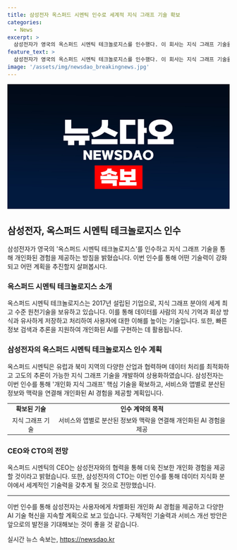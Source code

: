 ```yaml
---
title: 삼성전자 옥스퍼드 시멘틱 인수로 세계적 지식 그래프 기술 확보
categories:
  - News
excerpt: >
  삼성전자가 영국의 옥스퍼드 시멘틱 테크놀로지스를 인수했다. 이 회사는 지식 그래프 기술을 보유하고 있으며, 이 기술은 모바일, TV, 가전 제품에 적용되어 초개인화된 경험을 제공할 계획이다. 지식 그래프는 데이터를 유기적으로 연결하여 사용자에게 높은 이해도와 개인화된 AI를 제공하는 기술로, 현재 다양한 산업에서 활용되고 있다. 삼성전자는 이번 인수를 통해 개인화 지식 그래프의 핵심 기술을 확보하고, 사용자에게 차별화된 AI 경험을 제공할 것으로 기대되고 있다.
feature_text: >
  삼성전자가 영국의 옥스퍼드 시멘틱 테크놀로지스를 인수했다. 이 회사는 지식 그래프 기술을 보유하고 있으며, 이 기술은 모바일, TV, 가전 제품에 적용되어 초개인화된 경험을 제공할 계획이다. 지식 그래프는 데이터를 유기적으로 연결하여 사용자에게 높은 이해도와 개인화된 AI를 제공하는 기술로, 현재 다양한 산업에서 활용되고 있다. 삼성전자는 이번 인수를 통해 개인화 지식 그래프의 핵심 기술을 확보하고, 사용자에게 차별화된 AI 경험을 제공할 것으로 기대되고 있다.
image: '/assets/img/newsdao_breakingnews.jpg'
---
```


<p><img src="/assets/img/newsdao_breakingnews.jpg" alt="ranknews 속보" /></p>

<h2 data-ke-size="size26">삼성전자, 옥스퍼드 시멘틱 테크놀로지스 인수</h2>

<p data-ke-size="size16">삼성전자가 영국의 '옥스퍼드 시멘틱 테크놀로지스'를 인수하고 지식 그래프 기술을 통해 개인화된 경험을 제공하는 방침을 밝혔습니다. 이번 인수를 통해 어떤 기술력이 강화되고 어떤 계획을 추진할지 살펴봅시다.</p>

<h3>옥스퍼드 시멘틱 테크놀로지스 소개</h3>

<p data-ke-size="size16">옥스퍼드 시멘틱 테크놀로지스는 2017년 설립된 기업으로, 지식 그래프 분야의 세계 최고 수준 원천기술을 보유하고 있습니다. 이를 통해 데이터를 사람의 지식 기억과 회상 방식과 유사하게 저장하고 처리하여 사용자에 대한 이해를 높이는 기술입니다. 또한, 빠른 정보 검색과 추론을 지원하여 개인화된 AI를 구현하는 데 활용됩니다.</p>

<h3>삼성전자의 옥스퍼드 시멘틱 테크놀로지스 인수 계획</h3>

<p data-ke-size="size16">옥스퍼드 시멘틱은 유럽과 북미 지역의 다양한 산업과 협력하며 데이터 처리를 최적화하고 고도의 추론이 가능한 지식 그래프 기술을 개발하여 상용화하였습니다. 삼성전자는 이번 인수를 통해 '개인화 지식 그래프' 핵심 기술을 확보하고, 서비스와 앱별로 분산된 정보와 맥락을 연결해 개인화된 AI 경험을 제공할 계획입니다.</p>

<table>
<tbody>
<tr>
<td style="text-align: center; height: 17px;"><b>확보된 기술</b></td>
<td style="text-align: center; height: 17px;"><b>인수 계약의 목적</b></td>
</tr>
<tr>
<td style="text-align: center; height: 17px;">지식 그래프 기술</td>
<td style="text-align: center; height: 17px;">서비스와 앱별로 분산된 정보와 맥락을 연결해 개인화된 AI 경험을 제공</td>
</tr>
</tbody>
</table>

<h3>CEO와 CTO의 전망</h3>

<p data-ke-size="size16">옥스퍼드 시멘틱의 CEO는 삼성전자와의 협력을 통해 더욱 진보한 개인화 경험을 제공할 것이라고 밝혔습니다. 또한, 삼성전자의 CTO는 이번 인수를 통해 데이터 지식화 분야에서 세계적인 기술력을 갖추게 될 것으로 전망했습니다.</p>

<hr>

<p data-ke-size="size16">이번 인수를 통해 삼성전자는 사용자에게 차별화된 개인화 AI 경험을 제공하고 다양한 AI 기술 혁신을 지속할 계획으로 보고 있습니다. 구체적인 기술력과 서비스 개선 방안은 앞으로의 발전을 기대해보는 것이 좋을 것 같습니다.</p>
실시간 뉴스 속보는, <a href="https://newsdao.kr" rel="dofollow">https://newsdao.kr</a>


